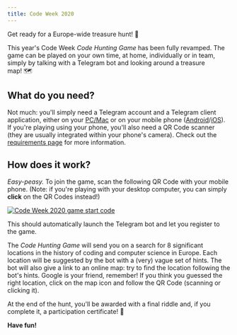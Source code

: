 ```yaml
---
title: Code Week 2020
---
```


<p class="lead">
Get ready for a Europe-wide treasure hunt!&nbsp;🔎
</p>

This year's Code&nbsp;Week <i>Code Hunting Game</i> has been fully revamped.
The game can be played on your own time, at home, individually or in team, simply by talking with a Telegram bot and looking around a treasure map!&nbsp;🗺

## What do you need?

Not much: you'll simply need a Telegram account and a Telegram client application, either on your [PC/Mac](https://desktop.telegram.org/) or on your mobile phone ([Android](https://telegram.org/dl/android)/[iOS](https://telegram.org/dl/ios)).
If you're playing using your phone, you'll also need a QR&nbsp;Code scanner (they are usually integrated within your phone's camera).
Check out the [requirements page](/en/requirements) for more information.

## How does it work?

_Easy-peasy._
To join the game, scan the following QR&nbsp;Code with your mobile phone.
(Note: if you're playing with your desktop computer, you can simply **click** on the QR&nbsp;Codes instead!)

<div class="picture">
    <a href="https://t.me/treasurehuntbot?start=codeweek2020">
        <img src="/assets/images/qrcode-codeweek-2020.png" alt="Code Week 2020 game start code" />
    </a>
</div>

This should automatically launch the Telegram bot and let you register to the game.

The _Code Hunting Game_ will send you on a search for 8&nbsp;significant locations in the history of coding and computer science in Europe.
Each location will be suggested by the bot with a (very) vague set of hints.
The bot will also give a link to an online map: try to find the location following the bot's hints. Google is your friend, remember!
If you think you guessed the right location, click on the map icon and follow the QR&nbsp;Code (scanning or clicking it).

At the end of the hunt, you'll be awarded with a final riddle and, if you complete it, a participation certificate!&nbsp;🥇

**Have fun!**
